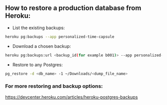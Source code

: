 ## How to restore a production database from Heroku:

 - List the existing backups:

```sh
heroku pg:backups --app personalized-time-capsule
```

 - Download a chosen backup:

```sh
heroku pg:backups:url <backup_id(for example b001)> --app personalized-time-capsule
```

- Restore to any Postgres:

```sh
pg_restore -d <db_name> -1 ~/Downloads/<dump_file_name>
```

### For more restoring and backup options:
https://devcenter.heroku.com/articles/heroku-postgres-backups
